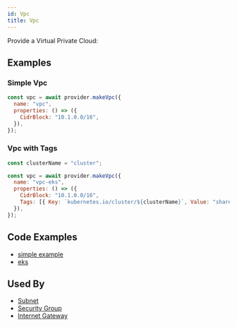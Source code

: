 ```yaml
---
id: Vpc
title: Vpc
---
```


Provide a Virtual Private Cloud:

## Examples

### Simple Vpc

```js
const vpc = await provider.makeVpc({
  name: "vpc",
  properties: () => ({
    CidrBlock: "10.1.0.0/16",
  }),
});
```

### Vpc with Tags

```js
const clusterName = "cluster";

const vpc = await provider.makeVpc({
  name: "vpc-eks",
  properties: () => ({
    CidrBlock: "10.1.0.0/16",
    Tags: [{ Key: `kubernetes.io/cluster/${clusterName}`, Value: "shared" }],
  }),
});
```

## Code Examples

- [simple example](https://github.com/grucloud/grucloud/blob/main/examples/aws/ec2-vpc/iac.js#L13)
- [eks](https://github.com/grucloud/grucloud/blob/main/examples/aws/eks/iac.js)

## Used By

- [Subnet](./Subnet)
- [Security Group](./SecurityGroup)
- [Internet Gateway ](./InternetGateway)
